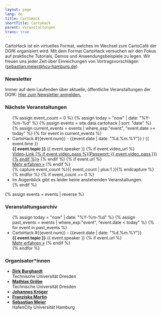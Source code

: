 ```yaml
---
layout: page
lang: de
title: CartoHack
shortTitle: CartoHack
parent: Veranstaltungen
trans: true
---
```


CartoHack ist ein virtuelles Format, welches im Wechsel zum CartoCafé der DGfK organisiert wird. Mit dem Format CartoHack versuchen wir den Fokus auf praktische Tutorials, Demos und Anwendungsbeispiele zu legen. Wir freuen uns jeder Zeit über Einreichungen von Vortragsvorschlägen (<a href="mailto:sebastian.meier@hcu-hamburg.de">sebastian.meier@hcu-hamburg.de</a>).

### Newsletter
Immer auf dem Laufenden über aktuelle, öffentliche Veranstaltungen der DGfK: <a href="https://newsletter.dgfk.net">Hier zum Newsletter anmelden.</a>

### Nächste Veranstaltungen
<ul class="eventlist">
{% assign event_count = 0 %}
{% assign today = "now" | date: "%Y-%m-%d" %}
{% assign events = site.data.cartohack | sort: "date" %}
{% assign current_events = events | where_exp:"event", "event.date >= today" %}
{% for event in current_events %}
  <li>
    CartoHack #{{event.num}} - {{event.date | date: "%d.%m.%Y"}} / {{ event.time }}<br />
    <strong>{{ event.topic }}</strong>
    {{ event.speaker }}
    {% if event.video_url %}<br />
    <a href="{{event.video_url}}" class="btn">Video-Link {% if event.video_pass %}(Passwort: {{ event.video_pass }}) {% endif %}&raquo;</a>
    {% endif %}
    {% if event.url %}<br />
    <a href="{{event.url}}" class="btn">Mehr erfahren &raquo;</a>
    {% endif %}
  </li>
  {% capture event_count %}{{ event_count | plus:1 }}{% endcapture %}
{% endfor %}
{% if event_count == 0 %}
  <li>Im Augenblick gibt es leider keine anstehenden Veranstaltungen.</li>
{% endif %}
</ul>

{% assign events = events | reverse %}

### Veranstaltungsarchiv
<ul class="eventlist">
{% assign today = "now" | date: "%Y-%m-%d" %}
{% assign past_events = events | where_exp:"event", "event.date < today" %}
{% for event in past_events %}
  <li>
    CartoHack #{{event.num}} - {{event.date | date: "%d.%m.%Y"}}<br />
    <strong>{{ event.topic }}</strong>
    {{ event.speaker }}
    {% if event.url %}<br />
    <a href="{{event.url}}" class="btn">Mehr erfahren &raquo;</a>
    {% endif %}
  </li>
{% endfor %}
</ul>

### Organisator*innen

- __<a href="https://tu-dresden.de/bu/umwelt/geo/ifk/das-institut/beschaeftigte/dirk-burghardt">Dirk Burghardt</a>__<br />Technische Universität Dresden
- __<a href="https://tu-dresden.de/bu/umwelt/geo/ifk/das-institut/beschaeftigte/mathias-groebe">Mathias Gröbe</a>__<br />Technische Universität Dresden
- __<a href="">Johannes Kröger</a>__<br />
- __<a href="">Franziska Martin</a>__<br />
- __<a href="https://www.sebastianmeier.eu">Sebastian Meier</a>__<br />HafenCity Universität Hamburg